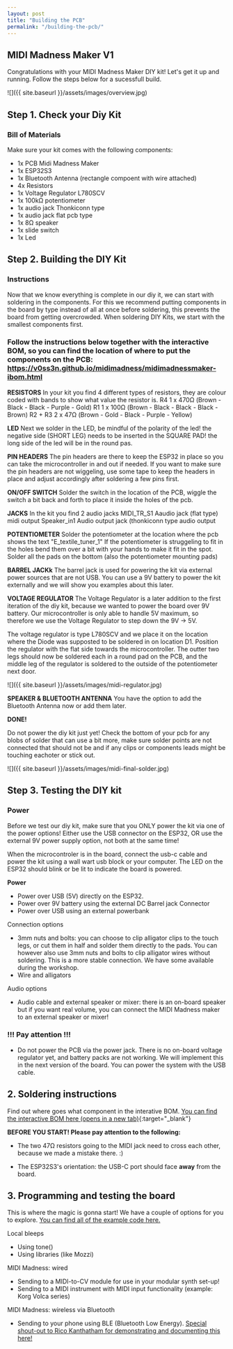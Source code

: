 ```yaml
---
layout: post
title: "Building the PCB"
permalink: "/building-the-pcb/"
---
```


## MIDI Madness Maker V1
Congratulations with your MIDI Madness Maker DIY kit! Let's get it up and running. Follow the steps below for a sucessfull build. 

![]({{ site.baseurl }}/assets/images/overview.jpg)


## Step 1. Check your Diy Kit
### Bill of Materials

Make sure your kit comes with the following components:
- 1x PCB Midi Madness Maker
- 1x ESP32S3
- 1x Bluetooth Antenna (rectangle compoent with wire attached)
- 4x Resistors
- 1x Voltage Regulator L780SCV
- 1x 100kΩ potentiometer
- 1x audio jack Thonkiconn type
- 1x audio jack flat pcb type
- 1x 8Ω speaker
- 1x slide switch
- 1x Led

## Step 2. Building the DIY Kit
### Instructions

Now that we know everything is complete in our diy it, we can start with soldering in the components. For this we recommend putting components in the board by type instead of all at once before soldering, this prevents the board from getting overcrowded. When soldering DIY Kits, we start with the smallest components first. 

### Follow the instructions below together with the interactive BOM, so you can find the location of where to put the components on the PCB: https://v0ss3n.github.io/midimadness/midimadnessmaker-ibom.html


**RESISTORS**
In your kit you find 4 different types of resistors, they are colour coded with bands to show what value the resistor is. 
R4          1 x 470Ω   (Brown - Black - Black - Purple - Gold) 
R1          1 x 100Ω   (Brown - Black - Black - Black - Brown)
R2 + R3     2 x 47Ω    (Brown - Gold - Black - Purple - Yellow) 

**LED**
Next we solder in the LED, be mindful of the polarity of the led! 
the negative side (SHORT LEG) needs to be inserted in the SQUARE PAD! 
the long side of the led will be in the round pas.

**PIN HEADERS**
The pin headers are there to keep the ESP32 in place so you can take the microcontroller in and out if needed. If you want to make sure the pin headers are not wiggeling, use some tape to keep the headers in place and adjust accordingly after soldering a few pins first.

**ON/OFF SWITCH**
Solder the switch in the location of the PCB, wiggle the switch a bit back and forth to place it inside the holes of the pcb. 

**JACKS**
In the kit you find 2 audio jacks
MIDI_TR_S1     Aaudio jack (flat type)                   midi output 
Speaker_in1    Audio output jack (thonkiconn type        audio output

**POTENTIOMETER**
Solder the potentiometer at the location where the pcb shows the text "E_textile_tuner_1" If the potentiometer is struggeling to fit in the holes bend them over a bit with your hands to make it fit in the spot. Solder all the pads on the bottom (also the potentiometer mounting pads)

**BARREL JACKk**
The barrel jack is used for powering the kit via external power sources that are not USB. You can use a 9V battery to power the kit externally and we will show you examples about this later. 


**VOLTAGE REGULATOR**
The Voltage Regulator is a later addition to the first iteration of the diy kit, because we wanted to power the board over 9V battery. Our microcontroller is only able to handle 5V maximum, so therefore we use the Voltage Regulator to step down the 9V -> 5V. 

The voltage regulator is type L780SCV and we place it on the location where the Diode was supposted to be soldered in on location D1. Position the regulator with the flat side towards the microcontroller. The outter two legs should now be soldered each in a round pad on the PCB, and the middle leg of the regulator is soldered to the outside of the potentiometer next door.

![]({{ site.baseurl }}/assets/images/midi-regulator.jpg)

**SPEAKER & BLUETOOTH ANTENNA**
You have the option to add the Bluetooth Antenna now or add them later.

**DONE!**

Do not power the diy kit just yet! Check the bottom of your pcb for any blobs of solder that can use a bit more, make sure solder points are not connected that should not be and if any clips or components leads might be touching eachoter or stick out. 

![]({{ site.baseurl }}/assets/images/midi-final-solder.jpg)


## Step 3. Testing the DIY kit
### Power

Before we test our diy kit, make sure that you ONLY power the kit via one of the power options! Either use the USB connector on the ESP32, OR use the external 9V power supply option, not both at the same time! 

When the microcontroler is in the board, connect the usb-c cable and power the kit using a wall wart usb block or your computer. The LED on the ESP32 should blink or be lit to indicate the board is powered. 

**Power**
- Power over USB (5V) directly on the ESP32.
- Power over 9V battery using the external DC Barrel jack Connector
- Power over USB using an external powerbank



Connection options
- 3mm nuts and bolts: you can choose to clip alligator clips to the touch legs, or cut them in half and solder them directly to the pads. You can however also use 3mm nuts and bolts to clip alligator wires without soldering. This is a more stable connection. We have some available during the workshop.
- Wire and alligators

Audio options
- Audio cable and external speaker or mixer: there is an on-board speaker but if you want real volume, you can connect the MIDI Madness maker to an external speaker or mixer!


### !!! Pay attention !!!
- Do not power the PCB via the power jack. There is no on-board voltage regulator yet, and battery packs are not working. We will implement this in the next version of the board. You can power the system with the USB cable.

## 2. Soldering instructions
Find out where goes what component in the interative BOM. [You can find the interactive BOM here (opens in a new tab)](../../../midimadness/midimadnessmaker-ibom.html){:target="_blank"}

**BEFORE YOU START! Please pay attention to the following:**
- The two 47Ω resistors going to the MIDI jack need to cross each other, because we made a mistake there. :)
<!-- - Be mindful of the orientation of the diodes (LED and power diode) and the speaker. The square pad means that it's ground, so make sure to connect the short leg (-) of the LED there. The stripe of the power diode matches with the stripe on the PCB silkscreen.  -->
- The ESP32S3's orientation: the USB-C port should face **away** from the board.

## 3. Programming and testing the board
This is where the magic is gonna start! We have a couple of options for you to explore. [You can find all of the example code here.](https://github.com/v0ss3n/midimadness/tree/main/Arduino%20(code))

Local bleeps
- Using tone()
- Using libraries (like Mozzi)

MIDI Madness: wired
- Sending to a MIDI-to-CV module for use in your modular synth set-up!
- Sending to a MIDI instrument with MIDI input functionality (example: Korg Volca series)

MIDI Madness: wireless via Bluetooth
- Sending to your phone using BLE (Bluetooth Low Energy). [Special shout-out to Rico Kanthatham for demonstrating and documenting this here!](https://caramel-adjustment-1d3.notion.site/Fabricademy-Electronic-Music-Xiao-ESP32C3-BLE-MIDI-Controller-1389bb27ac9880fbaa47e46e3878080e)

